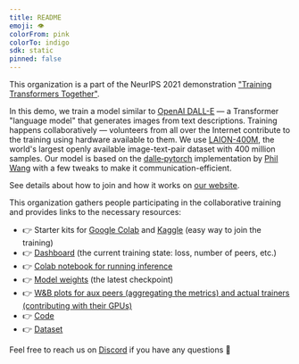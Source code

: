 ```yaml
---
title: README
emoji: 👁
colorFrom: pink
colorTo: indigo
sdk: static
pinned: false
---
```


<!-- The classes below are necessary for correct rendering -->
<div class="lg:col-span-3">
  <p class="mb-2">
    This organization is a part of the NeurIPS 2021 demonstration <u><a href="https://training-transformers-together.github.io/">"Training Transformers Together"</a></u>.
  </p>
  <p class="mb-2">
    In this demo, we train a model similar to <u><a target="_blank" href="https://openai.com/blog/dall-e/">OpenAI DALL-E</a></u> —
    a Transformer "language model" that generates images from text descriptions.
    Training happens collaboratively — volunteers from all over the Internet contribute to the training using hardware available to them.
    We use <u><a target="_blank" href="https://laion.ai/laion-400-open-dataset/">LAION-400M</a></u>,
    the world's largest openly available image-text-pair dataset with 400 million samples. Our model is based on
    the <u><a target="_blank" href="https://github.com/lucidrains/DALLE-pytorch">dalle‑pytorch</a></u> implementation
    by <u><a target="_blank" href="https://github.com/lucidrains">Phil Wang</a></u> with a few tweaks to make it communication-efficient.
  </p>
  <p class="mb-2">
    See details about how to join and how it works on <u><a target="_blank" href="https://training-transformers-together.github.io/">our website</a></u>.
  </p>
  <p class="mb-2">
    This organization gathers people participating in the collaborative training and provides links to the necessary resources:
  </p>
  <ul class="mb-2">
    <li>👉 Starter kits for <u><a target="_blank" href="https://colab.research.google.com/drive/1BqTWcfsvNQwQqqCRKMKp1_jvQ5L1BhCY?usp=sharing">Google Colab</a></u>    and <u><a target="_blank" href="https://www.kaggle.com/yhn112/training-transformers-together/">Kaggle</a></u> (easy way to join the training)</li>
    <li>👉 <u><a target="_blank" href="https://huggingface.co/spaces/training-transformers-together/Dashboard">Dashboard</a></u> (the current training state: loss, number of peers, etc.)</li>
    <li>👉 <u><a target="_blank" href="https://colab.research.google.com/drive/1Vkb-4nhEEH1a5vrKtpL4MTNiUTPdpPUl?usp=sharing">Colab notebook for running inference</a></u>
    <li>👉 <u><a target="_blank" href="https://huggingface.co/training-transformers-together/dalle-demo-v1">Model weights</a></u> (the latest checkpoint)</li></li>
    <li>👉 <u>W&B plots for <a target="_blank" href="https://wandb.ai/learning-at-home/dalle-hivemind/runs/3l7q56ht">aux peers</a> (aggregating the metrics) and actual <a target="_blank" href="https://wandb.ai/learning-at-home/dalle-hivemind-trainers">trainers</a> (contributing with their GPUs)</u></li>
    <li>👉 <u><a target="_blank" href="https://github.com/learning-at-home/dalle-hivemind">Code</a></u></li>
    <li>👉 <u><a target="_blank" href="https://huggingface.co/datasets/laion/laion_100m_vqgan_f8">Dataset</a></u></li>
  </ul>
  <p class="mb-2">
    Feel free to reach us on <u><a target="_blank" href="https://discord.gg/uGugx9zYvN">Discord</a></u> if you have any questions 🙂
  </p>
</div>
